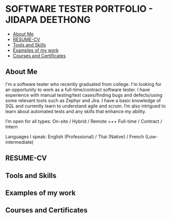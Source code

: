 # SOFTWARE TESTER PORTFOLIO - JIDAPA DEETHONG
- [About Me](#about-me)
- [RESUME-CV](#RESUME-CV)
- [Tools and Skills ](#tools-and-skills)
- [Examples of my work](#examples-of-my-work)
- [Courses and Certificates](#Courses-and-Certificates)

## About Me
I'm a software tester who recently graduated from college. I'm looking for an opportunity to work as a full-time/contract software tester. I have experience with manual testing/test cases/finding bugs and defects/using some relevant tools such as Zephyr and Jira. I have a basic knowledge of SQL and currently learn to understand agile and scrum. I’m also intrigued to learn about automated tests and any skills that enhance my ability.

I’m open for all types: On-site / Hybrid / Remote +++ Full-time / Contract / Intern

Languages I speak: English (Professional) / Thai (Native) / French (Low-intermediate)

## RESUME-CV

## Tools and Skills

## Examples of my work

## Courses and Certificates

